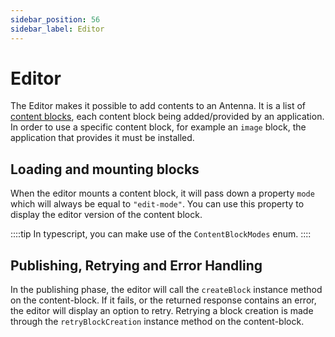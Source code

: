 ```yaml
---
sidebar_position: 56
sidebar_label: Editor
---
```


# Editor

The Editor makes it possible to add contents to an Antenna. It is a list of [content blocks](./content_blocks.md), each content block being added/provided by an application. In order to use a specific content block, for example an `image` block, the application that provides it must be installed.

## Loading and mounting blocks

When the editor mounts a content block, it will pass down a property `mode` which will always be equal to `"edit-mode"`. You can use this property to display the editor version of the content block.

::::tip
In typescript, you can make use of the `ContentBlockModes` enum.
::::

## Publishing, Retrying and Error Handling

In the publishing phase, the editor will call the `createBlock` instance method on the content-block. If it fails, or the returned response contains an error, the editor will display an option to retry. Retrying a block creation is made through the `retryBlockCreation` instance method on the content-block.
